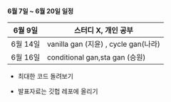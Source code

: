 **6월 7일 ~ 6월 20일 일정**

| 6월 9일  | 스터디 X, 개인 공부                  |
| -------- | ------------------------------------ |
| 6월 14일 | vanilla gan (지윤) , cycle gan(나라) |
| 6월 16일 | conditional gan,sta gan (승원)       |

- 최대한 코드 돌려보기 

- 발표자료는 깃헙 레포에 올리기 

  

